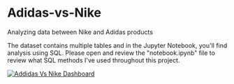# Adidas-vs-Nike
Analyzing data between Nike and Adidas products

The dataset contains multiple tables and in the Jupyter Notebook, you'll find analysis using SQL.
Please open and review the "notebook.ipynb" file to review what SQL methods I've used throughout this project.

<div class='tableauPlaceholder' id='viz1693872026274' style='position: relative'><noscript><a href='#'><img alt='Addidas Vs Nike Dashboard ' src='https:&#47;&#47;public.tableau.com&#47;static&#47;images&#47;Ad&#47;AddidasvsNike&#47;Dashboard1&#47;1_rss.png' style='border: none' /></a></noscript><object class='tableauViz'  style='display:none;'><param name='host_url' value='https%3A%2F%2Fpublic.tableau.com%2F' /> <param name='embed_code_version' value='3' /> <param name='site_root' value='' /><param name='name' value='AddidasvsNike&#47;Dashboard1' /><param name='tabs' value='no' /><param name='toolbar' value='yes' /><param name='static_image' value='https:&#47;&#47;public.tableau.com&#47;static&#47;images&#47;Ad&#47;AddidasvsNike&#47;Dashboard1&#47;1.png' /> <param name='animate_transition' value='yes' /><param name='display_static_image' value='yes' /><param name='display_spinner' value='yes' /><param name='display_overlay' value='yes' /><param name='display_count' value='yes' /><param name='language' value='en-US' /></object></div>                
